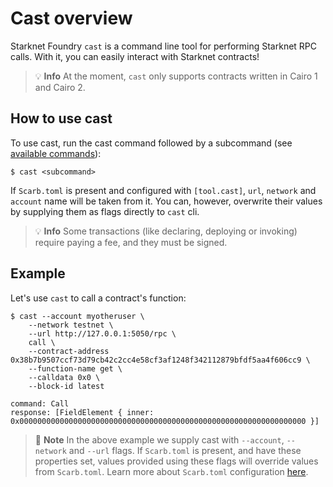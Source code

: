 # Cast overview

Starknet Foundry `cast` is a command line tool for performing Starknet RPC calls. With it, you can easily interact with Starknet contracts!

> 💡 **Info**
> At the moment, `cast` only supports contracts written in Cairo 1 and Cairo 2.

## How to use cast

To use cast, run the cast command followed by a subcommand (see [available commands](../reference/cast/index.html)):
```shell
$ cast <subcommand>
```

If `Scarb.toml` is present and configured with `[tool.cast]`, `url`, `network` and `account` name will be taken from it. You can, however, overwrite their values by supplying them as flags directly to `cast` cli.

> 💡 **Info**
> Some transactions (like declaring, deploying or invoking) require paying a fee, and they must be signed.

## Example

Let's use `cast` to call a contract's function:

```shell
$ cast --account myotheruser \
    --network testnet \
    --url http://127.0.0.1:5050/rpc \
    call \
    --contract-address 0x38b7b9507ccf73d79cb42c2cc4e58cf3af1248f342112879bfdf5aa4f606cc9 \
    --function-name get \
    --calldata 0x0 \
    --block-id latest

command: Call
response: [FieldElement { inner: 0x0000000000000000000000000000000000000000000000000000000000000000 }]
```

> 📝 **Note**
> In the above example we supply cast with `--account`, `--network` and `--url` flags. If `Scarb.toml` is present, and have these properties set, values provided using these flags will override values from `Scarb.toml`. Learn more about `Scarb.toml` configuration [here](../projects/configuration.md#cast).
